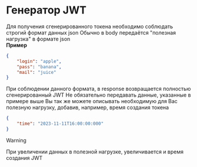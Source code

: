 # Генератор JWT
Для получения сгенерированного токена необходимо соблюдать строгий формат данных json
Обычно в body передаётся "полезная нагрузка" в формате json   
**Пример**
```json
{
    "login": "apple",
    "pass": "banana",
    "mail": "juice"
}
```
При соблюдении данного формата, в response возвращается полностью сгенерированный JWT
Не обязательно передавать данные, указанные в примере выше
Вы так же можете описывать необходимую для Вас полезную нагрузку, добавив, например, время создания токена
```json
{
	"time": "2023-11-11T16:00:00:000"
}
```
> [!WARNING]
> При увеличении данных в полезной нагрузке, увеличивается и время создания JWT
